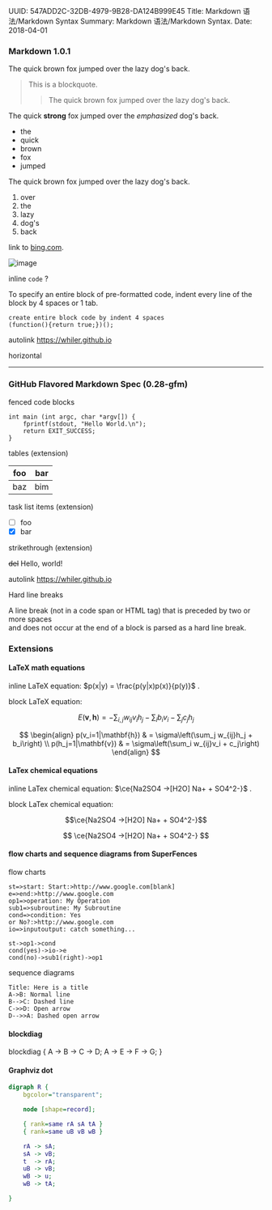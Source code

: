 UUID: 547ADD2C-32DB-4979-9B28-DA124B999E45
Title: Markdown 语法/Markdown Syntax
Summary: Markdown 语法/Markdown Syntax.
Date: 2018-04-01

### Markdown 1.0.1 ###

The quick brown fox jumped over the lazy dog's back.

> This is a blockquote.
> > The quick brown fox jumped over the lazy dog's back.

The quick **strong** fox jumped over the *emphasized* dog's back.

- the
- quick
- brown
- fox
- jumped

The quick brown fox jumped over the lazy dog's back.

1. over
2. the
3. lazy
4. dog's
5. back

link to [bing.com](https://www.bing.com/).

![image]({filename}/assets/images/500.png "VIA")

inline `code` ?

To specify an entire block of pre-formatted code, indent every line of the block by 4 spaces or 1 tab.

    create entire block code by indent 4 spaces
    (function(){return true;})();

autolink <https://whiler.github.io>

horizontal
- - -

### GitHub Flavored Markdown Spec (0.28-gfm) ###

fenced code blocks

```
int main (int argc, char *argv[]) {
	fprintf(stdout, "Hello World.\n");
	return EXIT_SUCCESS;
}
```

tables (extension)

| foo | bar |
| --- | --- |
| baz | bim |


task list items (extension)

- [ ] foo
- [x] bar

strikethrough (extension)

~~del~~ Hello, world!

autolink https://whiler.github.io

Hard line breaks

A line break (not in a code span or HTML tag) that is preceded by two or more spaces  
and does not occur at the end of a block is parsed as a hard line break.

### Extensions ###

#### LaTeX math equations ####

inline LaTeX equation: $p(x|y) = \frac{p(y|x)p(x)}{p(y)}$ .

block LaTeX equation:

$$E(\mathbf{v}, \mathbf{h}) = -\sum_{i,j}w_{ij}v_i h_j - \sum_i b_i v_i - \sum_j c_j h_j$$

$$
\begin{align}
    p(v_i=1|\mathbf{h}) & = \sigma\left(\sum_j w_{ij}h_j + b_i\right) \\
    p(h_j=1|\mathbf{v}) & = \sigma\left(\sum_i w_{ij}v_i + c_j\right)
\end{align}
$$

#### LaTex chemical equations ####

inline LaTex chemical equation: $\ce{Na2SO4 ->[H2O] Na+ + SO4^2-}$ .

block LaTex chemical equation:

$$\ce{Na2SO4 ->[H2O] Na+ + SO4^2-}$$

$$
\ce{Na2SO4 ->[H2O] Na+ + SO4^2-}
$$

#### flow charts and sequence diagrams from SuperFences ####

flow charts

```flow
st=>start: Start:>http://www.google.com[blank]
e=>end:>http://www.google.com
op1=>operation: My Operation
sub1=>subroutine: My Subroutine
cond=>condition: Yes
or No?:>http://www.google.com
io=>inputoutput: catch something...

st->op1->cond
cond(yes)->io->e
cond(no)->sub1(right)->op1
```

sequence diagrams

```sequence
Title: Here is a title
A->B: Normal line
B-->C: Dashed line
C->>D: Open arrow
D-->>A: Dashed open arrow
```

#### blockdiag ####

blockdiag {
    A -> B -> C -> D;
    A -> E -> F -> G;
}

#### Graphviz dot ####

```dot
digraph R {
	bgcolor="transparent";

	node [shape=record];

	{ rank=same rA sA tA }
	{ rank=same uB vB wB }

	rA -> sA;
	sA -> vB;
	t  -> rA;
	uB -> vB;
	wB -> u;
	wB -> tA;

}
```
